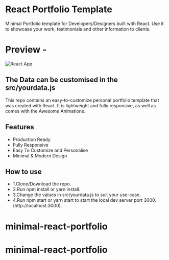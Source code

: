 # React Portfolio Template
Minimal Portfolio template for Developers/Designers built with React. Use it to showcase your work, testimonials and other information to clients.

# Preview -
![React App](https://user-images.githubusercontent.com/16558205/78119338-e3a3db80-7425-11ea-81b6-1d3ebc3ab0fe.png)

## The Data can be customised in the src/yourdata.js
This repo contains an easy-to-customize personal portfolio template that was created with React. It is lightweight and fully responsive, as well as comes with the Awesome Animations.

## Features
 - Production Ready
 - Fully Responsive
 - Easy To Customize and Personalise
 - Minimal & Modern Design
 
 
## How to use
 - 1.Clone/Download the repo. 
 - 2.Run npm install or yarn install. 
 - 3.Change the values in src/yourdata.js to suit your use-case. 
 - 4.Run npm start or yarn start to start the local dev server port 3000.(http://localhost:3000).
# minimal-react-portfolio
# minimal-react-portfolio
